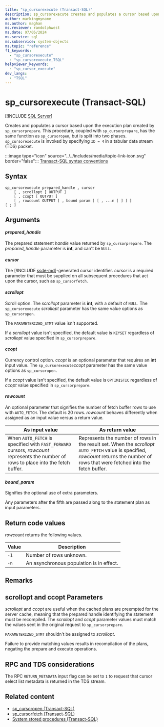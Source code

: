 ```yaml
---
title: "sp_cursorexecute (Transact-SQL)"
description: sp_cursorexecute creates and populates a cursor based upon the execution plan created by sp_cursorprepare.
author: markingmyname
ms.author: maghan
ms.reviewer: randolphwest
ms.date: 07/05/2024
ms.service: sql
ms.subservice: system-objects
ms.topic: "reference"
f1_keywords:
  - "sp_cursorexecute"
  - "sp_cursorexecute_TSQL"
helpviewer_keywords:
  - "sp_cursor_execute"
dev_langs:
  - "TSQL"
---
```

# sp_cursorexecute (Transact-SQL)

[!INCLUDE [SQL Server](../../includes/applies-to-version/sqlserver.md)]

Creates and populates a cursor based upon the execution plan created by `sp_cursorprepare`. This procedure, coupled with `sp_cursorprepare`, has the same function as `sp_cursoropen`, but is split into two phases. `sp_cursorexecute` is invoked by specifying `ID = 4` in a tabular data stream (TDS) packet.

:::image type="icon" source="../../includes/media/topic-link-icon.svg" border="false"::: [Transact-SQL syntax conventions](../../t-sql/language-elements/transact-sql-syntax-conventions-transact-sql.md)

## Syntax

```syntaxsql
sp_cursorexecute prepared_handle , cursor
    [ , scrollopt [ OUTPUT ]
    [ , ccopt [ OUTPUT ]
    [ , rowcount OUTPUT [ , bound param ] [ , ...n ] ] ] ]
[ ; ]
```

## Arguments

#### *prepared_handle*

The prepared statement *handle* value returned by `sp_cursorprepare`. The *prepared_handle* parameter is **int**, and can't be `NULL`.

#### *cursor*

The [!INCLUDE [ssde-md](../../includes/ssde-md.md)]-generated cursor identifier. *cursor* is a required parameter that must be supplied on all subsequent procedures that act upon the cursor, such as `sp_cursorfetch`.

#### *scrollopt*

Scroll option. The *scrollopt* parameter is **int**, with a default of `NULL`. The `sp_cursorexecute` *scrollopt* parameter has the same value options as `sp_cursoropen`.

The `PARAMETERIZED_STMT` value isn't supported.

If a *scrollopt* value isn't specified, the default value is `KEYSET` regardless of *scrollopt* value specified in `sp_cursorprepare`.

#### *ccopt*

Currency control option. *ccopt* is an optional parameter that requires an **int** input value. The `sp_cursorexecute`*ccopt* parameter has the same value options as `sp_cursoropen`.

If a *ccopt* value isn't specified, the default value is `OPTIMISTIC` regardless of *ccopt* value specified in `sp_cursorprepare`.

#### *rowcount*

An optional parameter that signifies the number of fetch buffer rows to use with `AUTO_FETCH`. The default is 20 rows. *rowcount* behaves differently when assigned as an input value versus a return value.

| As input value | As return value |
| --- | --- |
| When `AUTO_FETCH` is specified with `FAST_FORWARD` cursors, *rowcount* represents the number of rows to place into the fetch buffer. | Represents the number of rows in the result set. When the *scrollopt* `AUTO_FETCH` value is specified, *rowcount* returns the number of rows that were fetched into the fetch buffer. |

#### *bound_param*

Signifies the optional use of extra parameters.

Any parameters after the fifth are passed along to the statement plan as input parameters.

## Return code values

*rowcount* returns the following values.

| Value | Description |
| --- | --- |
| `-1` | Number of rows unknown. |
| `-n` | An asynchronous population is in effect. |

## Remarks

## scrollopt and ccopt Parameters

*scrollopt* and *ccopt* are useful when the cached plans are preempted for the server cache, meaning that the prepared handle identifying the statement must be recompiled. The *scrollopt* and *ccopt* parameter values must match the values sent in the original request to `sp_cursorprepare`.

`PARAMETERIZED_STMT` shouldn't be assigned to *scrollopt*.

Failure to provide matching values results in recompilation of the plans, negating the prepare and execute operations.

## RPC and TDS considerations

The RPC `RETURN_METADATA` input flag can be set to `1` to request that cursor select list metadata is returned in the TDS stream.

## Related content

- [sp_cursoropen (Transact-SQL)](sp-cursoropen-transact-sql.md)
- [sp_cursorfetch (Transact-SQL)](sp-cursorfetch-transact-sql.md)
- [System stored procedures (Transact-SQL)](system-stored-procedures-transact-sql.md)
